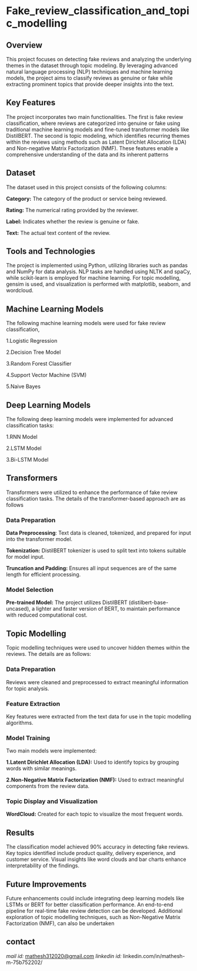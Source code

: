 # Fake_review_classification_and_topic_modelling

## Overview
This project focuses on detecting fake reviews and analyzing the underlying themes in the dataset through topic modeling. By leveraging advanced natural language processing (NLP) techniques and machine learning models, the project aims to classify reviews as genuine or fake while extracting prominent topics that provide deeper insights into the text.

## Key Features
The project incorporates two main functionalities. The first is fake review classification, where reviews are categorized into genuine or fake using traditional machine learning models and fine-tuned transformer models like DistilBERT. The second is topic modeling, which identifies recurring themes within the reviews using methods such as Latent Dirichlet Allocation (LDA) and Non-negative Matrix Factorization (NMF). These features enable a comprehensive understanding of the data and its inherent patterns

## Dataset

The dataset used in this project consists of the following columns:

**Category:** The category of the product or service being reviewed.

**Rating:** The numerical rating provided by the reviewer.

**Label:** Indicates whether the review is genuine or fake.

**Text:** The actual text content of the review.

## Tools and Technologies
The project is implemented using Python, utilizing libraries such as pandas and NumPy for data analysis. NLP tasks are handled using NLTK and spaCy, while scikit-learn is employed for machine learning. For topic modelling, gensim is used, and visualization is performed with matplotlib, seaborn, and wordcloud.

## Machine Learning Models
The following machine learning models were used for fake review classification,

1.Logistic Regression

2.Decision Tree Model

3.Random Forest Classifier

4.Support Vector Machine (SVM)

5.Naive Bayes

## Deep Learning Models
The following deep learning models were implemented for advanced classification tasks:

1.RNN Model

2.LSTM Model

3.Bi-LSTM Model

## Transformers
Transformers were utilized to enhance the performance of fake review classification tasks. The details of the transformer-based approach are as follows

### Data Preparation

**Data Preprocessing**: Text data is cleaned, tokenized, and prepared for input into the transformer model.

**Tokenization:** DistilBERT tokenizer is used to split text into tokens suitable for model input.

**Truncation and Padding:** Ensures all input sequences are of the same length for efficient processing.

### Model Selection

**Pre-trained Model:** The project utilizes DistilBERT (distilbert-base-uncased), a lighter and faster version of BERT, to maintain performance with reduced computational cost.

## Topic Modelling
Topic modelling techniques were used to uncover hidden themes within the reviews. The details are as follows:

### Data Preparation

Reviews were cleaned and preprocessed to extract meaningful information for topic analysis.

### Feature Extraction

Key features were extracted from the text data for use in the topic modelling algorithms.

### Model Training

Two main models were implemented:

**1.Latent Dirichlet Allocation (LDA):** Used to identify topics by grouping words with similar meanings.

**2.Non-Negative Matrix Factorization (NMF):** Used to extract meaningful components from the review data.

### Topic Display and Visualization

**WordCloud:** Created for each topic to visualize the most frequent words.

## Results
The classification model achieved 90% accuracy in detecting fake reviews. Key topics identified include product quality, delivery experience, and customer service. Visual insights like word clouds and bar charts enhance interpretability of the findings.

## Future Improvements
Future enhancements could include integrating deep learning models like LSTMs or BERT for better classification performance. An end-to-end pipeline for real-time fake review detection can be developed. Additional exploration of topic modelling techniques, such as Non-Negative Matrix Factorization (NMF), can also be undertaken

## contact 
*mail id:* mathesh312020@gmail.com
*linkedin id:* linkedin.com/in/mathesh-m-75b752202/ 
